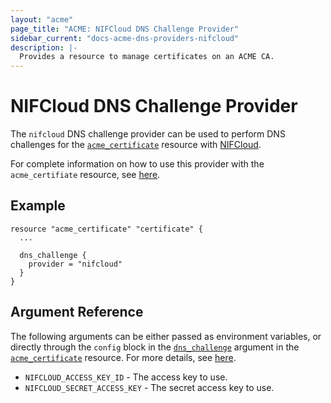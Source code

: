 ```yaml
---
layout: "acme"
page_title: "ACME: NIFCloud DNS Challenge Provider"
sidebar_current: "docs-acme-dns-providers-nifcloud"
description: |-
  Provides a resource to manage certificates on an ACME CA.
---
```


# NIFCloud DNS Challenge Provider

The `nifcloud` DNS challenge provider can be used to perform DNS challenges for
the [`acme_certificate`][resource-acme-certificate] resource with
[NIFCloud][provider-service-page].

[resource-acme-certificate]: /docs/providers/acme/r/certificate.html
[provider-service-page]: https://cloud.nifty.com/service/dns.htm

For complete information on how to use this provider with the `acme_certifiate`
resource, see [here][resource-acme-certificate-dns-challenges].

[resource-acme-certificate-dns-challenges]: /docs/providers/acme/r/certificate.html#using-dns-challenges

## Example

```hcl
resource "acme_certificate" "certificate" {
  ...

  dns_challenge {
    provider = "nifcloud"
  }
}
```

## Argument Reference

The following arguments can be either passed as environment variables, or
directly through the `config` block in the
[`dns_challenge`][resource-acme-certificate-dns-challenge-arg] argument in the
[`acme_certificate`][resource-acme-certificate] resource. For more details, see
[here][resource-acme-certificate-dns-challenges].

[resource-acme-certificate-dns-challenge-arg]: /docs/providers/acme/r/certificate.html#dns_challenge

* `NIFCLOUD_ACCESS_KEY_ID` - The access key to use.
* `NIFCLOUD_SECRET_ACCESS_KEY` - The secret access key to use.
